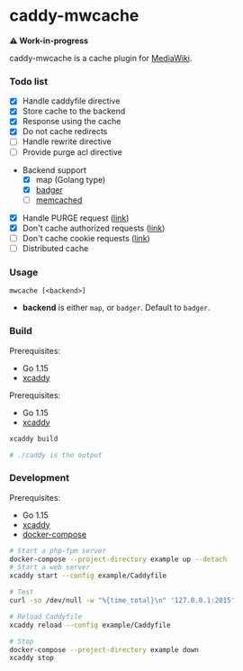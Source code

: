 # caddy-mwcache

**⚠️ Work-in-progress**

caddy-mwcache is a cache plugin for [MediaWiki].

### Todo list

- [x] Handle caddyfile directive
- [x] Store cache to the backend
- [x] Response using the cache
- [x] Do not cache redirects
- [ ] Handle rewrite directive
- [ ] Provide purge acl directive
- Backend support
  - [x] map (Golang type)
  - [x] [badger](https://github.com/dgraph-io/badger)
  - [ ] [memcached](https://memcached.org/)
- [x] Handle PURGE request ([link](https://www.mediawiki.org/wiki/Manual:$wgCdnServers))
- [x] Don't cache authorized requests ([link](https://github.com/wikimedia/puppet/blob/120dff458fea24318bbcb31b457b5b7d113e66a9/modules/varnish/templates/misc-frontend.inc.vcl.erb#L36-L39))
- [ ] Don't cache cookie requests ([link](https://github.com/wikimedia/puppet/blob/120dff458fea24318bbcb31b457b5b7d113e66a9/modules/varnish/templates/misc-frontend.inc.vcl.erb#L41-L49))
- [ ] Distributed cache

### Usage

```caddyfile
mwcache [<backend>]
```

- **backend** is either `map`, or `badger`. Default to `badger`.

### Build

Prerequisites:

- Go 1.15
- [xcaddy]

Prerequisites:

- Go 1.15
- [xcaddy]

```bash
xcaddy build

# ./caddy is the output
```

### Development

Prerequisites:

- Go 1.15
- [xcaddy]
- [docker-compose]

```bash
# Start a php-fpm server
docker-compose --project-directory example up --detach
# Start a web server
xcaddy start --config example/Caddyfile

# Test
curl -so /dev/null -w "%{time_total}\n" '127.0.0.1:2015'

# Reload Caddyfile
xcaddy reload --config example/Caddyfile

# Stop
docker-compose --project-directory example down
xcaddy stop
```

[mediawiki]: https://www.mediawiki.org
[xcaddy]: https://github.com/caddyserver/xcaddy
[docker-compose]: (https://docs.docker.com/compose/)
